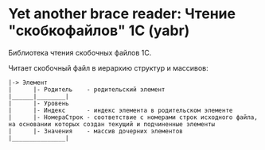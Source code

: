# Yet another brace reader: Чтение "скобкофайлов" 1С (yabr)
Библиотека чтения скобочных файлов 1С.

Читает скобочный файл в иерархию структур и массивов:

    |-> Элемент
    |      |- Родитель    - родительский элемент
    |______|________|
    |      |- Уровень
    |      |- Индекс      - индекс элемента в родительском элементе
    |      |- НомераСтрок - соответствие с номерами строк исходного файла, на основании которых создан текущий и подчиненные элементы
    |      |- Значения    - массив дочерних элементов
    |_______________|
